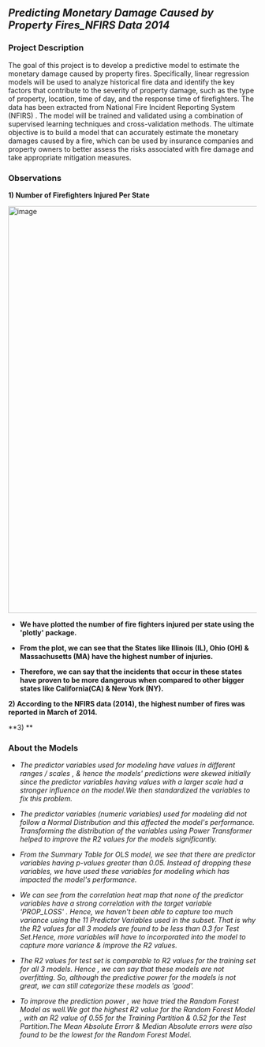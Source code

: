## _Predicting Monetary Damage Caused by Property Fires_NFIRS Data 2014_

### **Project Description**

The goal of this project is to develop a predictive model to estimate the monetary damage caused by property fires. Specifically, linear regression models will be used to analyze historical fire data and identify the key factors that contribute to the severity of property damage, such as the type of property, location, time of day, and the response time of firefighters. The data has been extracted from National Fire Incident Reporting System (NFIRS) . The model will be trained and validated using a combination of supervised learning techniques and cross-validation methods. The ultimate objective is to build a model that can accurately estimate the monetary damages caused by a fire, which can be used by insurance companies and property owners to better assess the risks associated with fire damage and take appropriate mitigation measures.

### **Observations**

**1) Number of Firefighters Injured Per State**

<img width="824" alt="image" src="https://user-images.githubusercontent.com/70052374/225415126-fa7e7b66-7f3f-4fff-9508-91076ce7949f.png">

* **We have plotted the number of fire fighters injured per state using the 'plotly' package.**

* **From the plot, we can see that the States like Illinois (IL), Ohio (OH) & Massachusetts (MA) have the highest number of injuries.**

* **Therefore, we can say that the incidents that occur in these states have proven to be more dangerous when compared to other bigger states like California(CA) & New York (NY).** 


**2) According to the NFIRS data (2014), the highest number of fires was reported in March of 2014.** 

**3) **

### **About the Models**

* _The predictor variables used for modeling have values in different ranges / scales , & hence the models' predictions were skewed initially since the predictor variables having values with a larger scale had a stronger influence on the model.We then standardized the variables to fix this problem._

* _The predictor variables (numeric variables) used for modeling did not follow a Normal Distribution and this affected the model's performance. Transforming the distribution of the variables using Power Transformer helped to improve the R2 values for the models significantly._

* _From the Summary Table for OLS model, we see that there are predictor variables having p-values greater than 0.05. Instead of dropping these variables, we have used these variables for modeling which has impacted the model's performance._

* _We can see from the correlation heat map that none of the predictor variables have a strong correlation with the target variable 'PROP_LOSS' . Hence, we haven't been able to capture too much variance using the 11 Predictor Variables used in the subset. That is why the R2 values for all 3 models are found to be less than 0.3 for Test Set.Hence, more variables will have to incorporated into the model to capture more variance & improve the R2 values._

* _The R2 values for test set is comparable to R2 values for the training set for all 3 models. Hence , we can say that these models are not overfitting. So, although the predictive power for the models is not great, we can still categorize these models as 'good'._

* _To improve the prediction power , we have tried the Random Forest Model as well.We got the highest R2 value for the Random Forest Model , with an R2 value of 0.55 for the Training Partition & 0.52 for the Test Partition.The Mean Absolute Errorr & Median Absolute errors were also found to be the lowest for the Random Forest Model._
